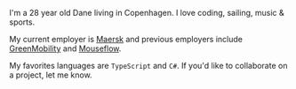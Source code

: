 I'm a 28 year old Dane living in Copenhagen. I love coding, sailing, music & sports.

My current employer is [Maersk](https://www.maersk.com/) and previous employers include [GreenMobility](https://www.greenmobility.com/) and [Mouseflow](https://mouseflow.com/).

My favorites languages are `TypeScript` and `C#`. If you'd like to collaborate on a project, let me know.

